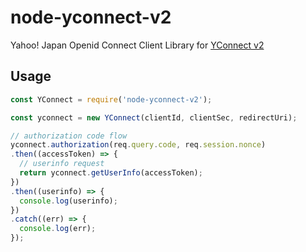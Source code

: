 # node-yconnect-v2
Yahoo! Japan Openid Connect Client Library for [YConnect v2](https://developer.yahoo.co.jp/yconnect/v2/)

## Usage

```javascript
const YConnect = require('node-yconnect-v2');

const yconnect = new YConnect(clientId, clientSec, redirectUri);

// authorization code flow
yconnect.authorization(req.query.code, req.session.nonce)
.then((accessToken) => {
  // userinfo request
  return yconnect.getUserInfo(accessToken);
})
.then((userinfo) => {
  console.log(userinfo);
})
.catch((err) => {
  console.log(err);
});
```
